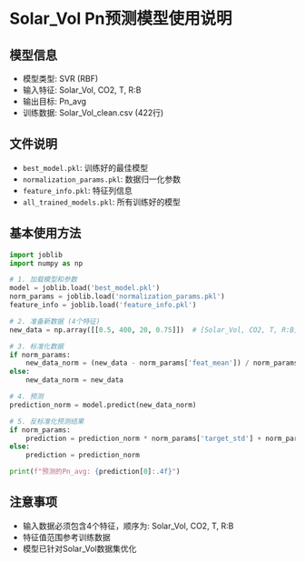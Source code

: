 # Solar_Vol Pn预测模型使用说明

## 模型信息
- 模型类型: SVR (RBF)
- 输入特征: Solar_Vol, CO2, T, R:B
- 输出目标: Pn_avg
- 训练数据: Solar_Vol_clean.csv (422行)

## 文件说明
- `best_model.pkl`: 训练好的最佳模型
- `normalization_params.pkl`: 数据归一化参数
- `feature_info.pkl`: 特征列信息
- `all_trained_models.pkl`: 所有训练好的模型

## 基本使用方法
```python
import joblib
import numpy as np

# 1. 加载模型和参数
model = joblib.load('best_model.pkl')
norm_params = joblib.load('normalization_params.pkl')
feature_info = joblib.load('feature_info.pkl')

# 2. 准备新数据 (4个特征)
new_data = np.array([[0.5, 400, 20, 0.75]])  # [Solar_Vol, CO2, T, R:B]

# 3. 标准化数据
if norm_params:
    new_data_norm = (new_data - norm_params['feat_mean']) / norm_params['feat_std']
else:
    new_data_norm = new_data

# 4. 预测
prediction_norm = model.predict(new_data_norm)

# 5. 反标准化预测结果
if norm_params:
    prediction = prediction_norm * norm_params['target_std'] + norm_params['target_mean']
else:
    prediction = prediction_norm

print(f"预测的Pn_avg: {prediction[0]:.4f}")
```

## 注意事项
- 输入数据必须包含4个特征，顺序为: Solar_Vol, CO2, T, R:B
- 特征值范围参考训练数据
- 模型已针对Solar_Vol数据集优化
